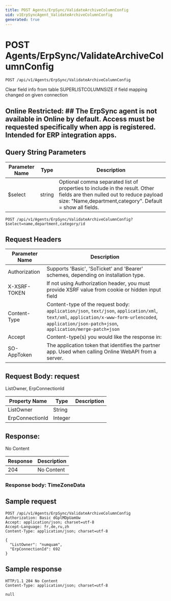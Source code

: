 ```yaml
---
title: POST Agents/ErpSync/ValidateArchiveColumnConfig
uid: v1ErpSyncAgent_ValidateArchiveColumnConfig
generated: true
---
```


# POST Agents/ErpSync/ValidateArchiveColumnConfig

```http
POST /api/v1/Agents/ErpSync/ValidateArchiveColumnConfig
```

Clear field info from table SUPERLISTCOLUMNSIZE if field mapping changed on given connection


## Online Restricted: ## The ErpSync agent is not available in Online by default. Access must be requested specifically when app is registered. Intended for ERP integration apps.






## Query String Parameters

| Parameter Name | Type |  Description |
|----------------|------|--------------|
| $select | string |  Optional comma separated list of properties to include in the result. Other fields are then nulled out to reduce payload size: "Name,department,category". Default = show all fields. |

```http
POST /api/v1/Agents/ErpSync/ValidateArchiveColumnConfig?$select=name,department,category/id
```


## Request Headers

| Parameter Name | Description |
|----------------|-------------|
| Authorization  | Supports 'Basic', 'SoTicket' and 'Bearer' schemes, depending on installation type. |
| X-XSRF-TOKEN   | If not using Authorization header, you must provide XSRF value from cookie or hidden input field |
| Content-Type | Content-type of the request body: `application/json`, `text/json`, `application/xml`, `text/xml`, `application/x-www-form-urlencoded`, `application/json-patch+json`, `application/merge-patch+json` |
| Accept         | Content-type(s) you would like the response in:  |
| SO-AppToken | The application token that identifies the partner app. Used when calling Online WebAPI from a server. |

## Request Body: request 

ListOwner, ErpConnectionId 

| Property Name | Type |  Description |
|----------------|------|--------------|
| ListOwner | String |  |
| ErpConnectionId | Integer |  |

## Response:

No Content

| Response | Description |
|----------------|-------------|
| 204 | No Content |

### Response body: TimeZoneData


## Sample request

```http!
POST /api/v1/Agents/ErpSync/ValidateArchiveColumnConfig
Authorization: Basic dGplMDpUamUw
Accept: application/json; charset=utf-8
Accept-Language: fr,de,ru,zh
Content-Type: application/json; charset=utf-8

{
  "ListOwner": "numquam",
  "ErpConnectionId": 692
}
```

## Sample response

```http_
HTTP/1.1 204 No Content
Content-Type: application/json; charset=utf-8

null
```